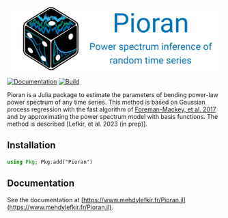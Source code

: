![Banner of pioran power spectrum inference of random time series](./docs/src/assets/banner_desc.svg)

[![Documentation](https://github.com/mlefkir/Pioran.jl/actions/workflows/documentation.yml/badge.svg)](https://github.com/mlefkir/Pioran.jl/actions/workflows/documentation.yml) [![Build](https://github.com/mlefkir/Pioran.jl/actions/workflows/testbuild.yml/badge.svg)](https://github.com/mlefkir/Pioran.jl/actions/workflows/testbuild.yml)

Pioran is a Julia package to estimate the parameters of bending power-law power spectrum of any time series. This method is based on Gaussian process regression with the fast algorithm of [Foreman-Mackey, et al. 2017](https://ui.adsabs.harvard.edu/abs/2017AJ....154..220F/abstract) and by approximating the power spectrum model with basis functions. The method is described [Lefkir, et al. 2023 (in prep)].

## Installation

```julia
using Pkg; Pkg.add("Pioran")
```

## Documentation

See the documentation at [https://www.mehdylefkir.fr/Pioran.jl](https://www.mehdylefkir.fr/Pioran.jl).